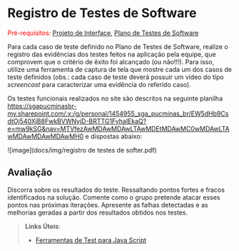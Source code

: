 # Registro de Testes de Software

<span style="color:red">Pré-requisitos: <a href="3-Projeto de Interface.md"> Projeto de Interface</a></span>, <a href="8-Plano de Testes de Software.md"> Plano de Testes de Software</a>

Para cada caso de teste definido no Plano de Testes de Software, realize o registro das evidências dos testes feitos na aplicação pela equipe, que comprovem que o critério de êxito foi alcançado (ou não!!!). Para isso, utilize uma ferramenta de captura de tela que mostre cada um dos casos de teste definidos (obs.: cada caso de teste deverá possuir um vídeo do tipo _screencast_ para caracterizar uma evidência do referido caso).

Os testes funcionais realizados no site são descritos na seguinte planilha https://sgapucminasbr-my.sharepoint.com/:x:/g/personal/1454955_sga_pucminas_br/EW5dHb9CsdtOj540XjB8FwkBVWNyjD-BRTTG1FyhalEkaQ?e=mw9kSG&nav=MTVfezAwMDAwMDAwLTAwMDEtMDAwMC0wMDAwLTAwMDAwMDAwMDAwMH0
e dispostas abaixo:

![image](docs/img/registro de testes de softer.pdf)

## Avaliação

Discorra sobre os resultados do teste. Ressaltando pontos fortes e fracos identificados na solução. Comente como o grupo pretende atacar esses pontos nas próximas iterações. Apresente as falhas detectadas e as melhorias geradas a partir dos resultados obtidos nos testes.

> **Links Úteis**:
> - [Ferramentas de Test para Java Script](https://geekflare.com/javascript-unit-testing/)
